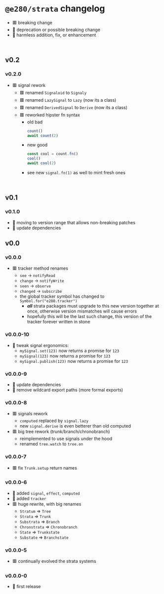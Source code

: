 
# `@e280/strata` changelog
- 🟥 breaking change
- 🔶 deprecation or possible breaking change
- 🍏 harmless addition, fix, or enhancement



<br/>

## v0.2

### v0.2.0
- 🟥 signal rework
  - 🟥 renamed `Signaloid` to `Signaly`
  - 🟥 renamed `LazySignal` to `Lazy` (now its a class)
  - 🟥 renamed `DerivedSignal` to `Derive` (now its a class)
  - 🟥 reworked hipster fn syntax
    - old bad
      ```ts
      count()
      await count(2)
      ```
    - new good
      ```ts
      const cool = count.fn()
      cool()
      await cool(2)
      ```
    - see new `signal.fn(1)` as well to mint fresh ones



<br/>

## v0.1

### v0.1.0
- 🍏 moving to version range that allows non-breaking patches
- 🍏 update dependencies

## v0.0

### v0.0.0
- 🟥 tracker method renames
  - `see` -> `notifyRead`
  - `change` -> `notifyWrite`
  - `seen` -> `observe`
  - `changed` -> `subscribe`
  - the global tracker symbol has changed to `Symbol.for("e280.tracker")`
    - ***all*** strata packages must upgrade to this new version together at once, otherwise version mismatches will cause errors
    - hopefully this will be the last such change, this version of the tracker forever written in stone

### v0.0.0-10
- 🍏 tweak signal ergonomics:
  - `mySignal.set(123)` now returns a promise for `123`
  - `mySignal(123)` now returns a promise for `123`
  - `mySignal.publish(123)` now returns a promise for `123`

### v0.0.0-9
- 🍏 update dependencies
- 🍏 remove wildcard export paths (more formal exports)

### v0.0.0-8
- 🟥 signals rework
  - `computed` replaced by `signal.lazy`
  - new `signal.derive` is even betterer than old computed
- 🟥 big tree rework (trunk/branch/chronobranch)
  - reimplemented to use signals under the hood
  - renamed `tree.watch` to `tree.on`

### v0.0.0-7
- 🟥 fix `Trunk.setup` return names

### v0.0.0-6
- 🍏 added `signal`, `effect`, `computed`
- 🍏 added `tracker`
- 🟥 huge rewrite, with big renames
  - `Stratum` => `Tree`
  - `Strata` => `Trunk`
  - `Substrata` => `Branch`
  - `Chronstrata` => `Chronobranch`
  - `State` => `Trunkstate`
  - `Substate` => `Branchstate`

### v0.0.0-5
- 🟥 continually evolved the strata systems

### v0.0.0-0
- 🍏 first release

